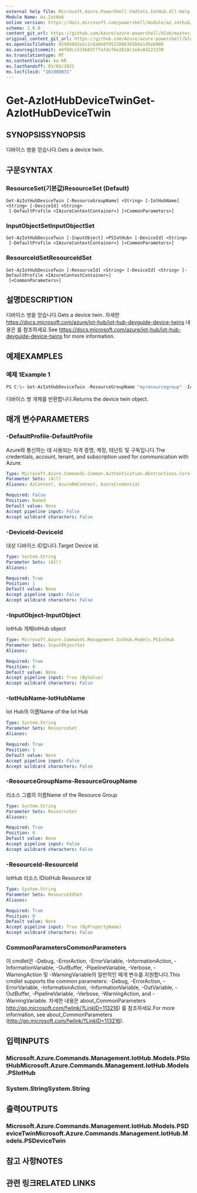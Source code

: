 ```yaml
---
external help file: Microsoft.Azure.PowerShell.Cmdlets.IotHub.dll-Help.xml
Module Name: Az.IotHub
online version: https://docs.microsoft.com/powershell/module/az.iothub/get-aziothubdevicetwin
schema: 2.0.0
content_git_url: https://github.com/Azure/azure-powershell/blob/master/src/IotHub/IotHub/help/Get-AzIotHubDeviceTwin.md
original_content_git_url: https://github.com/Azure/azure-powershell/blob/master/src/IotHub/IotHub/help/Get-AzIotHubDeviceTwin.md
ms.openlocfilehash: 45966042a2c2c6a660f052280039204a1d5eb908
ms.sourcegitcommit: 4dfb0cc533b83f77afdcfbe2618c1e6c8d221330
ms.translationtype: MT
ms.contentlocale: ko-KR
ms.lasthandoff: 03/04/2021
ms.locfileid: "101988031"
---
```

# <span data-ttu-id="13d5b-101">Get-AzIotHubDeviceTwin</span><span class="sxs-lookup"><span data-stu-id="13d5b-101">Get-AzIotHubDeviceTwin</span></span>

## <span data-ttu-id="13d5b-102">SYNOPSIS</span><span class="sxs-lookup"><span data-stu-id="13d5b-102">SYNOPSIS</span></span>
<span data-ttu-id="13d5b-103">디바이스 쌍을 얻습니다.</span><span class="sxs-lookup"><span data-stu-id="13d5b-103">Gets a device twin.</span></span>

## <span data-ttu-id="13d5b-104">구문</span><span class="sxs-lookup"><span data-stu-id="13d5b-104">SYNTAX</span></span>

### <span data-ttu-id="13d5b-105">ResourceSet(기본값)</span><span class="sxs-lookup"><span data-stu-id="13d5b-105">ResourceSet (Default)</span></span>
```
Get-AzIotHubDeviceTwin [-ResourceGroupName] <String> [-IotHubName] <String> [-DeviceId] <String>
 [-DefaultProfile <IAzureContextContainer>] [<CommonParameters>]
```

### <span data-ttu-id="13d5b-106">InputObjectSet</span><span class="sxs-lookup"><span data-stu-id="13d5b-106">InputObjectSet</span></span>
```
Get-AzIotHubDeviceTwin [-InputObject] <PSIotHub> [-DeviceId] <String>
 [-DefaultProfile <IAzureContextContainer>] [<CommonParameters>]
```

### <span data-ttu-id="13d5b-107">ResourceIdSet</span><span class="sxs-lookup"><span data-stu-id="13d5b-107">ResourceIdSet</span></span>
```
Get-AzIotHubDeviceTwin [-ResourceId] <String> [-DeviceId] <String> [-DefaultProfile <IAzureContextContainer>]
 [<CommonParameters>]
```

## <span data-ttu-id="13d5b-108">설명</span><span class="sxs-lookup"><span data-stu-id="13d5b-108">DESCRIPTION</span></span>
<span data-ttu-id="13d5b-109">디바이스 쌍을 얻습니다.</span><span class="sxs-lookup"><span data-stu-id="13d5b-109">Gets a device twin.</span></span> <span data-ttu-id="13d5b-110">자세한 https://docs.microsoft.com/azure/iot-hub/iot-hub-devguide-device-twins 내용은 를 참조하세요.</span><span class="sxs-lookup"><span data-stu-id="13d5b-110">See https://docs.microsoft.com/azure/iot-hub/iot-hub-devguide-device-twins for more information.</span></span>

## <span data-ttu-id="13d5b-111">예제</span><span class="sxs-lookup"><span data-stu-id="13d5b-111">EXAMPLES</span></span>

### <span data-ttu-id="13d5b-112">예제 1</span><span class="sxs-lookup"><span data-stu-id="13d5b-112">Example 1</span></span>
```powershell
PS C:\> Get-AzIotHubDeviceTwin -ResourceGroupName "myresourcegroup" -IotHubName "myiothub" -DeviceId "myDevice1"
```

<span data-ttu-id="13d5b-113">디바이스 쌍 개체를 반환합니다.</span><span class="sxs-lookup"><span data-stu-id="13d5b-113">Returns the device twin object.</span></span>

## <span data-ttu-id="13d5b-114">매개 변수</span><span class="sxs-lookup"><span data-stu-id="13d5b-114">PARAMETERS</span></span>

### <span data-ttu-id="13d5b-115">-DefaultProfile</span><span class="sxs-lookup"><span data-stu-id="13d5b-115">-DefaultProfile</span></span>
<span data-ttu-id="13d5b-116">Azure와 통신하는 데 사용되는 자격 증명, 계정, 테넌트 및 구독입니다.</span><span class="sxs-lookup"><span data-stu-id="13d5b-116">The credentials, account, tenant, and subscription used for communication with Azure.</span></span>

```yaml
Type: Microsoft.Azure.Commands.Common.Authentication.Abstractions.Core.IAzureContextContainer
Parameter Sets: (All)
Aliases: AzContext, AzureRmContext, AzureCredential

Required: False
Position: Named
Default value: None
Accept pipeline input: False
Accept wildcard characters: False
```

### <span data-ttu-id="13d5b-117">-DeviceId</span><span class="sxs-lookup"><span data-stu-id="13d5b-117">-DeviceId</span></span>
<span data-ttu-id="13d5b-118">대상 디바이스 ID입니다.</span><span class="sxs-lookup"><span data-stu-id="13d5b-118">Target Device Id.</span></span>

```yaml
Type: System.String
Parameter Sets: (All)
Aliases:

Required: True
Position: 1
Default value: None
Accept pipeline input: False
Accept wildcard characters: False
```

### <span data-ttu-id="13d5b-119">-InputObject</span><span class="sxs-lookup"><span data-stu-id="13d5b-119">-InputObject</span></span>
<span data-ttu-id="13d5b-120">IotHub 개체</span><span class="sxs-lookup"><span data-stu-id="13d5b-120">IotHub object</span></span>

```yaml
Type: Microsoft.Azure.Commands.Management.IotHub.Models.PSIotHub
Parameter Sets: InputObjectSet
Aliases:

Required: True
Position: 0
Default value: None
Accept pipeline input: True (ByValue)
Accept wildcard characters: False
```

### <span data-ttu-id="13d5b-121">-IotHubName</span><span class="sxs-lookup"><span data-stu-id="13d5b-121">-IotHubName</span></span>
<span data-ttu-id="13d5b-122">Iot Hub의 이름</span><span class="sxs-lookup"><span data-stu-id="13d5b-122">Name of the Iot Hub</span></span>

```yaml
Type: System.String
Parameter Sets: ResourceSet
Aliases:

Required: True
Position: 1
Default value: None
Accept pipeline input: False
Accept wildcard characters: False
```

### <span data-ttu-id="13d5b-123">-ResourceGroupName</span><span class="sxs-lookup"><span data-stu-id="13d5b-123">-ResourceGroupName</span></span>
<span data-ttu-id="13d5b-124">리소스 그룹의 이름</span><span class="sxs-lookup"><span data-stu-id="13d5b-124">Name of the Resource Group</span></span>

```yaml
Type: System.String
Parameter Sets: ResourceSet
Aliases:

Required: True
Position: 0
Default value: None
Accept pipeline input: False
Accept wildcard characters: False
```

### <span data-ttu-id="13d5b-125">-ResourceId</span><span class="sxs-lookup"><span data-stu-id="13d5b-125">-ResourceId</span></span>
<span data-ttu-id="13d5b-126">IotHub 리소스 ID</span><span class="sxs-lookup"><span data-stu-id="13d5b-126">IotHub Resource Id</span></span>

```yaml
Type: System.String
Parameter Sets: ResourceIdSet
Aliases:

Required: True
Position: 0
Default value: None
Accept pipeline input: True (ByPropertyName)
Accept wildcard characters: False
```

### <span data-ttu-id="13d5b-127">CommonParameters</span><span class="sxs-lookup"><span data-stu-id="13d5b-127">CommonParameters</span></span>
<span data-ttu-id="13d5b-128">이 cmdlet은 -Debug, -ErrorAction, -ErrorVariable, -InformationAction, -InformationVariable, -OutBuffer, -PipelineVariable, -Verbose, -WarningAction 및 -WarningVariable의 일반적인 매개 변수를 지원합니다.</span><span class="sxs-lookup"><span data-stu-id="13d5b-128">This cmdlet supports the common parameters: -Debug, -ErrorAction, -ErrorVariable, -InformationAction, -InformationVariable, -OutVariable, -OutBuffer, -PipelineVariable, -Verbose, -WarningAction, and -WarningVariable.</span></span> <span data-ttu-id="13d5b-129">자세한 내용은 about_CommonParameters http://go.microsoft.com/fwlink/?LinkID=113216) 를 참조하세요.</span><span class="sxs-lookup"><span data-stu-id="13d5b-129">For more information, see about_CommonParameters (http://go.microsoft.com/fwlink/?LinkID=113216).</span></span>

## <span data-ttu-id="13d5b-130">입력</span><span class="sxs-lookup"><span data-stu-id="13d5b-130">INPUTS</span></span>

### <span data-ttu-id="13d5b-131">Microsoft.Azure.Commands.Management.IotHub.Models.PSIotHub</span><span class="sxs-lookup"><span data-stu-id="13d5b-131">Microsoft.Azure.Commands.Management.IotHub.Models.PSIotHub</span></span>

### <span data-ttu-id="13d5b-132">System.String</span><span class="sxs-lookup"><span data-stu-id="13d5b-132">System.String</span></span>

## <span data-ttu-id="13d5b-133">출력</span><span class="sxs-lookup"><span data-stu-id="13d5b-133">OUTPUTS</span></span>

### <span data-ttu-id="13d5b-134">Microsoft.Azure.Commands.Management.IotHub.Models.PSDeviceTwin</span><span class="sxs-lookup"><span data-stu-id="13d5b-134">Microsoft.Azure.Commands.Management.IotHub.Models.PSDeviceTwin</span></span>

## <span data-ttu-id="13d5b-135">참고 사항</span><span class="sxs-lookup"><span data-stu-id="13d5b-135">NOTES</span></span>

## <span data-ttu-id="13d5b-136">관련 링크</span><span class="sxs-lookup"><span data-stu-id="13d5b-136">RELATED LINKS</span></span>
